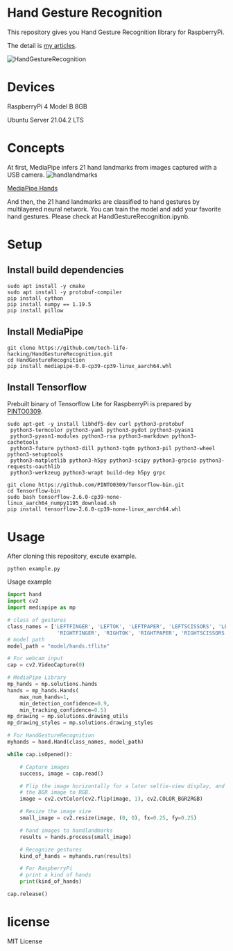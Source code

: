 # Hand Gesture Recognition
This repository gives you Hand Gesture Recognition library for RaspberryPi.

The detail is [my articles](https://www.techlife-hacking.com/?p=883).

![HandGestureRecognition](https://www.techlife-hacking.com/wp-content/uploads/2021/09/nn-1.gif)

# Devices
RaspberryPi 4 Model B 8GB

Ubuntu Server 21.04.2 LTS

# Concepts
At first, MediaPipe infers 21 hand landmarks from images captured with a USB camera.
![handlandmarks](https://www.techlife-hacking.com/wp-content/uploads/2021/09/hand_landmarks.png)

[MediaPipe Hands](https://google.github.io/mediapipe/solutions/hands.html)

And then, the 21 hand landmarks are classified to hand gestures by multilayered neural network. You can train the model and add your favorite hand gestures.
Please check at HandGestureRecognition.ipynb.

# Setup

## Install build dependencies
```
sudo apt install -y cmake
sudo apt install -y protobuf-compiler
pip install cython
pip install numpy == 1.19.5
pip install pillow
```

## Install MediaPipe
```
git clone https://github.com/tech-life-hacking/HandGestureRecognition.git
cd HandGestureRecognition
pip install mediapipe-0.8-cp39-cp39-linux_aarch64.whl
```

## Install Tensorflow
Prebuilt binary of Tensorflow Lite for RaspberryPi is prepared by [PINTO0309](https://github.com/PINTO0309/Tensorflow-bin).

```
sudo apt-get -y install libhdf5-dev curl python3-protobuf
 python3-termcolor python3-yaml python3-pydot python3-pyasn1 
 python3-pyasn1-modules python3-rsa python3-markdown python3-cachetools 
 python3-future python3-dill python3-tqdm python3-pil python3-wheel python3-setuptools 
 python3-matplotlib python3-h5py python3-scipy python3-grpcio python3-requests-oauthlib 
 python3-werkzeug python3-wrapt build-dep h5py grpc

git clone https://github.com/PINTO0309/Tensorflow-bin.git
cd Tensorflow-bin
sudo bash tensorflow-2.6.0-cp39-none-linux_aarch64_numpy1195_download.sh
pip install tensorflow-2.6.0-cp39-none-linux_aarch64.whl
```

# Usage
After cloning this repository, excute example.

```
python example.py
```
Usage example

```python
import hand
import cv2
import mediapipe as mp

# class of gestures
class_names = ['LEFTFINGER', 'LEFTOK', 'LEFTPAPER', 'LEFTSCISSORS', 'LEFTSTONE',
                'RIGHTFINGER', 'RIGHTOK', 'RIGHTPAPER', 'RIGHTSCISSORS', 'RIGHTSTONE']
# model path
model_path = "model/hands.tflite"

# For webcam input
cap = cv2.VideoCapture(0)

# MediaPipe Library
mp_hands = mp.solutions.hands
hands = mp_hands.Hands(
    max_num_hands=1,
    min_detection_confidence=0.9,
    min_tracking_confidence=0.5)
mp_drawing = mp.solutions.drawing_utils
mp_drawing_styles = mp.solutions.drawing_styles

# For HandGestureRecognition
myhands = hand.Hand(class_names, model_path)

while cap.isOpened():

    # Capture images
    success, image = cap.read()

    # Flip the image horizontally for a later selfie-view display, and convert
    # the BGR image to RGB.
    image = cv2.cvtColor(cv2.flip(image, 1), cv2.COLOR_BGR2RGB)

    # Resize the image size
    small_image = cv2.resize(image, (0, 0), fx=0.25, fy=0.25)

    # hand images to handlandmarks
    results = hands.process(small_image)

    # Recognize gestures
    kind_of_hands = myhands.run(results)

    # For RaspberryPi
    # print a kind of hands
    print(kind_of_hands)

cap.release()
```

# license
MIT License